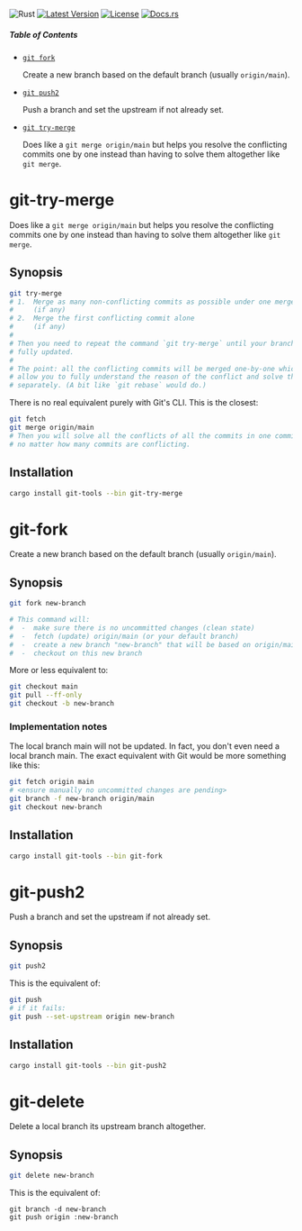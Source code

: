 ![Rust](https://github.com/cecton/git-tools/workflows/Rust/badge.svg)
[![Latest Version](https://img.shields.io/crates/v/git-tools.svg)](https://crates.io/crates/git-tools)
[![License](https://img.shields.io/badge/license-MIT-blue.svg)](http://opensource.org/licenses/MIT)
[![Docs.rs](https://docs.rs/git-tools/badge.svg)](https://docs.rs/git-tools)

##### Table of Contents

 *  [`git fork`](#git-fork)

    Create a new branch based on the default branch (usually `origin/main`).

 *  [`git push2`](#git-push2)

    Push a branch and set the upstream if not already set.

 *  [`git try-merge`](#git-try-merge)

    Does like a `git merge origin/main` but helps you resolve the conflicting
    commits one by one instead than having to solve them altogether like
    `git merge`.

git-try-merge
=============

Does like a `git merge origin/main` but helps you resolve the conflicting
commits one by one instead than having to solve them altogether like
`git merge`.

Synopsis
--------

```bash
git try-merge
# 1.  Merge as many non-conflicting commits as possible under one merge commit
#     (if any)
# 2.  Merge the first conflicting commit alone
#     (if any)
#
# Then you need to repeat the command `git try-merge` until your branch is
# fully updated.
#
# The point: all the conflicting commits will be merged one-by-one which will
# allow you to fully understand the reason of the conflict and solve them
# separately. (A bit like `git rebase` would do.)
```

There is no real equivalent purely with Git's CLI. This is the closest:

```bash
git fetch
git merge origin/main
# Then you will solve all the conflicts of all the commits in one commit,
# no matter how many commits are conflicting.
```

Installation
------------

```bash
cargo install git-tools --bin git-try-merge
```

git-fork
========

Create a new branch based on the default branch (usually `origin/main`).

Synopsis
--------

```bash
git fork new-branch

# This command will:
#  -  make sure there is no uncommitted changes (clean state)
#  -  fetch (update) origin/main (or your default branch)
#  -  create a new branch "new-branch" that will be based on origin/main
#  -  checkout on this new branch
```

More or less equivalent to:

```bash
git checkout main
git pull --ff-only
git checkout -b new-branch
```

### Implementation notes

The local branch main will not be updated. In fact, you don't even
need a local branch main. The exact equivalent with Git would be more
something like this:

```bash
git fetch origin main
# <ensure manually no uncommitted changes are pending>
git branch -f new-branch origin/main
git checkout new-branch
```

Installation
------------

```bash
cargo install git-tools --bin git-fork
```

git-push2
=========

Push a branch and set the upstream if not already set.

Synopsis
--------

```bash
git push2
```

This is the equivalent of:

```bash
git push
# if it fails:
git push --set-upstream origin new-branch
```

Installation
------------

```bash
cargo install git-tools --bin git-push2
```

git-delete
==========

Delete a local branch its upstream branch altogether.

Synopsis
--------

```bash
git delete new-branch
```

This is the equivalent of:

```
git branch -d new-branch
git push origin :new-branch
```
